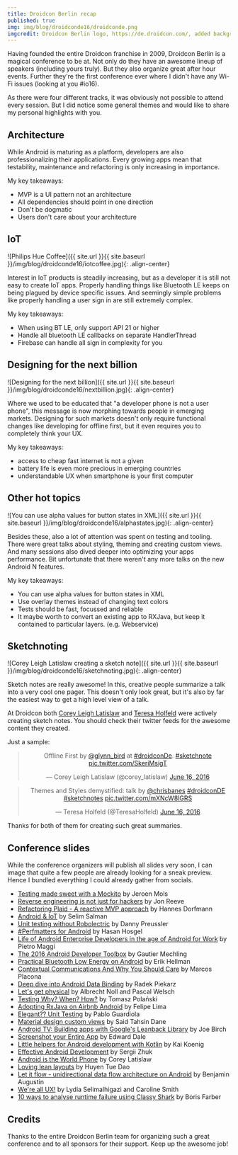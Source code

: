 ```yaml
---
title: Droidcon Berlin recap
published: true
img: img/blog/droidconde16/droidconde.png
imgcredit: Droidcon Berlin logo, https://de.droidcon.com/, added background
---
```

Having founded the entire Droidcon franchise in 2009, Droidcon Berlin is a magical conference to be at. Not only do they have an awesome lineup of speakers (including yours truly). But they also organize great after hour events. Further they're the first conference ever where I didn't have any Wi-Fi issues (looking at you #io16).

As there were four different tracks, it was obviously not possible to attend every session. But I did notice some general themes and would like to share my personal highlights with you.


## Architecture
While Android is maturing as a platform, developers are also professionalizing their applications. Every growing apps mean that testability, maintenance and refactoring is only increasing in importance.

My key takeaways:

- MVP is a UI pattern not an architecture
- All dependencies should point in one direction
- Don't be dogmatic
- Users don't care about your architecture


## IoT
![Philips Hue Coffee]({{ site.url }}{{ site.baseurl }}/img/blog/droidconde16/iotcoffee.jpg){: .align-center}

Interest in IoT products is steadily increasing, but as a developer it is still not easy to create IoT apps. Properly handling things like Bluetooth LE keeps on being plagued by device specific issues. And seemingly simple problems like properly handling a user sign in are still extremely complex.

My key takeaways:

- When using BT LE, only support API 21 or higher
- Handle all bluetooth LE callbacks on separate HandlerThread
- Firebase can handle all sign in complexity for you


## Designing for the next billion
![Designing for the next billion]({{ site.url }}{{ site.baseurl }}/img/blog/droidconde16/nextbillion.jpg){: .align-center}

Where we used to be educated that "a developer phone is not a user phone", this message is now morphing towards people in emerging markets. Designing for such markets doesn't only require functional changes like developing for offline first, but it even requires you to completely think your UX.

My key takeaways:

- access to cheap fast internet is not a given
- battery life is even more precious in emerging countries
- understandable UX when smartphone is your first computer


## Other hot topics
![You can use alpha values for button states in XML]({{ site.url }}{{ site.baseurl }}/img/blog/droidconde16/alphastates.jpg){: .align-center}

Besides these, also a lot of attention was spent on testing and tooling. There were great talks about styling, theming and creating custom views. And many sessions also dived deeper into optimizing your apps performance. Bit unfortunate that there weren't any more talks on the new Android N features.

My key takeaways:

- You can use alpha values for button states in XML
- Use overlay themes instead of changing text colors
- Tests should be fast, focussed and reliable
- It maybe worth to convert an existing app to RXJava, but keep it contained to particular layers. (e.g. Webservice)


## Sketchnoting
![Corey Leigh Latislaw creating a sketch note]({{ site.url }}{{ site.baseurl }}/img/blog/droidconde16/sketchnoting.jpg){: .align-center}

Sketch notes are really awesome! In this, creative people summarize a talk into a very cool one pager. This doesn't only look great, but it's also by far the easiest way to get a high level view of a talk.

At Droidcon both [Corey Leigh Latislaw](https://twitter.com/corey_latislaw) and [Teresa Holfeld](https://twitter.com/TeresaHolfeld) were actively creating sketch notes. You should check their twitter feeds for the awesome content they created.

Just a sample:

<center><blockquote class="twitter-tweet" data-lang="en"><p lang="en" dir="ltr">Offline First by <a href="https://twitter.com/glynn_bird">@glynn_bird</a> at <a href="https://twitter.com/hashtag/droidconDe?src=hash">#droidconDe</a>. <a href="https://twitter.com/hashtag/sketchnote?src=hash">#sketchnote</a> <a href="https://t.co/SkeriMsigT">pic.twitter.com/SkeriMsigT</a></p>&mdash; Corey Leigh Latislaw (@corey_latislaw) <a href="https://twitter.com/corey_latislaw/status/743390864660135937">June 16, 2016</a></blockquote>
<script async src="//platform.twitter.com/widgets.js" charset="utf-8"></script></center>

<center><blockquote class="twitter-tweet" data-lang="en"><p lang="en" dir="ltr">Themes and Styles demystified: talk by <a href="https://twitter.com/chrisbanes">@chrisbanes</a> <a href="https://twitter.com/hashtag/droidconDE?src=hash">#droidconDE</a> <a href="https://twitter.com/hashtag/sketchnotes?src=hash">#sketchnotes</a> <a href="https://t.co/mXNcW8lGRS">pic.twitter.com/mXNcW8lGRS</a></p>&mdash; Teresa Holfeld (@TeresaHolfeld) <a href="https://twitter.com/TeresaHolfeld/status/743438928666034176">June 16, 2016</a></blockquote>
<script async src="//platform.twitter.com/widgets.js" charset="utf-8"></script></center>

Thanks for both of them for creating such great summaries.


## Conference slides
While the conference organizers will publish all slides very soon, I can image that quite a few people are already looking for a sneak preview. Hence I bundled everything I could already gather from socials.

- [Testing made sweet with a Mockito](https://speakerdeck.com/jeroenmols/testing-made-sweet-with-a-mockito) by Jeroen Mols
- [Reverse engineering is not just for hackers](https://speakerdeck.com/jonreeve/reverse-engineering-is-not-just-for-hackers) by Jon Reeve
- [Refactoring Plaid - A reactive MVP approach](https://speakerdeck.com/sockeqwe/refactoring-plaid-a-reactive-mvp-approach) by Hannes Dorfmann
- [Android & IoT](https://speakerdeck.com/aselims/android-and-iot-at-droidconde-16) by Selim Salman
- [Unit testing without Robolectric](http://www.slideshare.net/dpreussler/unit-testing-without-robolectric-droidcon-berlin-2016) by
Danny Preussler
- [#Perfmatters for Android](https://speakerdeck.com/alosdev/perfmatters-for-android-droidcon-berlin-2016) by Hasan Hosgel
- [Life of Android Enterprise Developers in the age of Android for Work](https://speakerdeck.com/nibble/life-of-android-enterprise-developers-in-the-age-of-android-for-work) by Pietro Maggi
- [The 2016 Android Developer Toolbox](http://www.slideshare.net/Nilhcem/the-2016-android-developer-toolbox-berlin) by Gautier Mechling
- [Practical Bluetooth Low Energy on Android](https://speakerdeck.com/erikhellman/practical-bluetooth-low-energy-on-android) by Erik Hellman
- [Contextual Communications And Why You Should Care](http://www.slideshare.net/MarcosPlacona/contextual-communications-and-why-you-should-care-droidcon-de) by Marcos Placona
- [Deep dive into Android Data Binding](https://speakerdeck.com/radzio/deep-dive-into-android-data-binding) by Radek Piekarz
- [Let's get physical](https://docs.google.com/presentation/d/1Fldq6lWkrVeBdDyPwMQ7jkItZ1m2XMpDXQzu3IwbSE8/edit#slide=id.p) by Albrecht Noll and Pascal Welsch
- [Testing Why? When? How?](http://www.slideshare.net/polanskitomasz) by Tomasz Polański
- [Adopting RxJava on Airbnb Android](https://speakerdeck.com/felipecsl/adopting-rxjava-on-airbnb-android) by Felipe Lima
- [Elegant?? Unit Testing](https://speakerdeck.com/guardiola31337/elegant-unit-testing-droidcon-berlin-2016) by Pablo Guardiola
- [Material design custom views](https://docs.google.com/presentation/d/1JaTb9KDMtE9-9g9zRIXKzLB5WwGVVEI8F-wGtNSo-0c/edit#slide=id.ge54df3a86_0_53) by Said Tahsin Dane
- [Android TV: Building apps with Google's Leanback Library](https://photos.google.com/share/AF1QipPpuNyuATl-Ae09WzlXkxyHXxoOxZ_-uXLKB4uALR3bG3vnpcYLl2UIAKoNYGzd-g?key=X0o2U3EyLVdRWkxfQm9hUG5uZGUtN0wwc2UwTnpB) by Joe Birch
- [Screenshot your Entire App](https://speakerdeck.com/scompt/screenshot-your-entire-app) by Edward Dale
- [Little helpers for Android development with Kotlin](http://www.slideshare.net/AgentK/little-helpers-for-android-development-with-kotlin) by Kai Koenig
- [Effective Android Development](https://speakerdeck.com/sergiiz/effective-android-development) by Sergii Zhuk
- [Android is the World Phone](https://speakerdeck.com/colabug/android-is-the-world-phone-droidcon-berlin) by Corey Latislaw
- [Loving lean layouts](https://speakerdeck.com/randomlytyping/babbq-2015-loving-lean-layouts) by Huyen Tue Dao
- [Let it flow - unidirectional data flow architecture on Android](https://speakerdeck.com/dorvaryn/let-it-flow) by Benjamin Augustin
- [We're all UX!](https://speakerdeck.com/lyslydia/were-all-ux) by Lydia Selimalhigazi and Caroline Smith
- [10 ways to analyse runtime failure using Classy Shark](http://www.slideshare.net/seamaster29/classshark-android-and-java-executables-browser) by Boris Farber


## Credits
Thanks to the entire Droidcon Berlin team for organizing such a great conference and to all sponsors for their support. Keep up the awesome job!
